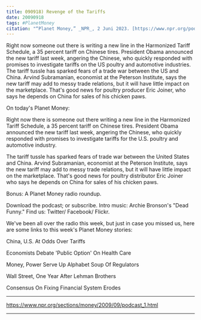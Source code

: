 ```yaml
---
title: 090918) Revenge of the Tariffs
date: 20090918
tags: #PlanetMoney
citation: "“Planet Money,” _NPR_, 2 Juni 2023. [https://www.npr.org/podcasts/510289/planet-money](https://www.npr.org/podcasts/510289/planet-money) (diakses 4 Juni 2023)."
---
```


Right now someone out there is writing a new line in the Harmonized Tariff Schedule, a 35 percent tariff on Chinese tires. President Obama announced the new tariff last week, angering the Chinese, who quickly responded with promises to investigate tariffs on the US poultry and automotive industries. The tariff tussle has sparked fears of a trade war between the US and China. Arvind Subramanian, economist at the Peterson Institute, says the new tariff may add to messy trade relations, but it will have little impact on the marketplace. That's good news for poultry producer Eric Joiner, who says he depends on China for sales of his chicken paws.

On today's Planet Money:

Right now there is someone out there writing a new line in the Harmonized Tariff Schedule, a 35 percent tariff on Chinese tires. President Obama announced the new tariff last week, angering the Chinese, who quickly responded with promises to investigate tariffs for the U.S. poultry and automotive industry.

The tariff tussle has sparked fears of trade war between the United States and China. Arvind Subramanian, economist at the Peterson Institute, says the new tariff may add to messy trade relations, but it will have little impact on the marketplace. That's good news for poultry distributor Eric Joiner who says he depends on China for sales of his chicken paws.

Bonus: A Planet Money radio roundup.

Download the podcast; or subscribe. Intro music: Archie Bronson's "Dead Funny." Find us: Twitter/ Facebook/ Flickr.

We've been all over the radio this week, but just in case you missed us, here are some links to this week's Planet Money stories:

China, U.S. At Odds Over Tariffs

Economists Debate 'Public Option' On Health Care

Money, Power Serve Up Alphabet Soup Of Regulators

Wall Street, One Year After Lehman Brothers

Consensus On Fixing Financial System Erodes

----

https://www.npr.org/sections/money/2009/09/podcast_1.html



----
